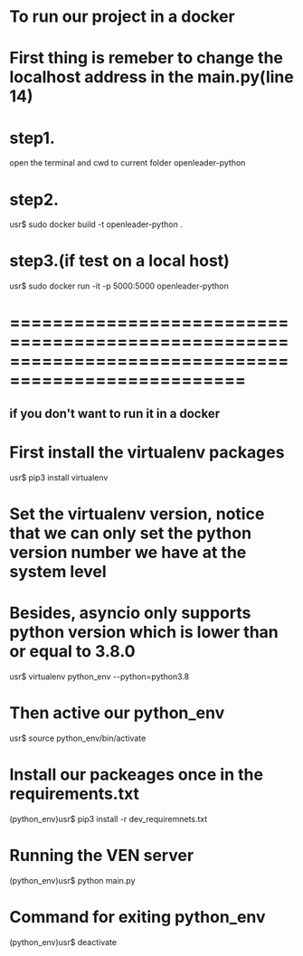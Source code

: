 # To run our project in a docker

# First thing is remeber to change the localhost address in the main.py(line 14)

# step1.

open the terminal and cwd to current folder openleader-python

# step2.

usr$ sudo docker build -t openleader-python .

# step3.(if test on a local host)

usr$ sudo docker run -it -p 5000:5000 openleader-python

# ====================================================================================================

## if you don't want to run it in a docker

# First install the virtualenv packages

usr$ pip3 install virtualenv

# Set the virtualenv version, notice that we can only set the python version number we have at the system level

# Besides, asyncio only supports python version which is lower than or equal to 3.8.0

usr$ virtualenv python_env --python=python3.8

# Then active our python_env

usr$ source python_env/bin/activate

# Install our packeages once in the requirements.txt

(python_env)usr$ pip3 install -r dev_requiremnets.txt

# Running the VEN server

(python_env)usr$ python main.py

# Command for exiting python_env

(python_env)usr$ deactivate

